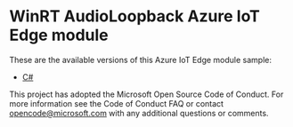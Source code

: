 # WinRT AudioLoopback Azure IoT Edge module

These are the available versions of this Azure IoT Edge module sample:

* [C#](./CS/README.md)

This project has adopted the Microsoft Open Source Code of Conduct. For more information see the Code of Conduct FAQ or contact <opencode@microsoft.com> with any additional questions or comments.